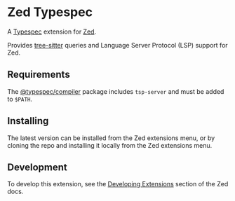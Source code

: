 
# Zed Typespec

A [Typespec](https://typespec.io/) extension for [Zed](https://zed.dev).

Provides [tree-sitter](https://tree-sitter.github.io/tree-sitter) queries and Language Server Protocol (LSP) support for Zed.

## Requirements

The [@typespec/compiler](https://www.npmjs.com/package/@typespec/compiler) package includes `tsp-server` and must be added to `$PATH`.

## Installing

The latest version can be installed from the Zed extensions menu, or by cloning the repo and installing it locally from the Zed extensions menu.

## Development

To develop this extension, see the [Developing Extensions](https://zed.dev/docs/extensions/developing-extensions) section of the Zed docs.
